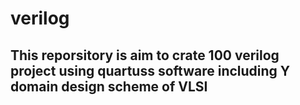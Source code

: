 # verilog

## This reporsitory is aim to crate 100 verilog project using quartuss software including Y domain design scheme of VLSI
